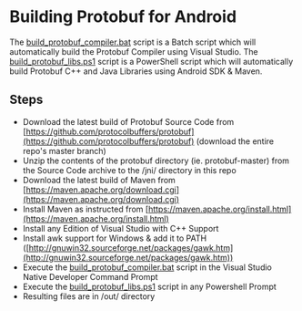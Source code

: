 # Building Protobuf for Android

The [build_protobuf_compiler.bat](build_protobuf_compiler.bat) script is a Batch script which will automatically build the Protobuf Compiler using Visual Studio.
The [build_protobuf_libs.ps1](build_protobuf_libs.ps1) script is a PowerShell script which will automatically build Protobuf C++ and Java Libraries using Android SDK & Maven.

## Steps
  - Download the latest build of Protobuf Source Code from [https://github.com/protocolbuffers/protobuf](https://github.com/protocolbuffers/protobuf) (download the entire repo's master branch)
  - Unzip the contents of the protobuf directory (ie. protobuf-master) from the Source Code archive to the /jni/ directory in this repo
  - Download the latest build of Maven from [https://maven.apache.org/download.cgi](https://maven.apache.org/download.cgi)
  - Install Maven as instructed from [https://maven.apache.org/install.html](https://maven.apache.org/install.html)
  - Install any Edition of Visual Studio with C++ Support
  - Install awk support for Windows & add it to PATH ([http://gnuwin32.sourceforge.net/packages/gawk.htm](http://gnuwin32.sourceforge.net/packages/gawk.htm))
  - Execute the [build_protobuf_compiler.bat](build_protobuf_compiler.bat) script in the Visual Studio Native Developer Command Prompt
  - Execute the [build_protobuf_libs.ps1](build_protobuf_libs.ps1) script in any Powershell Prompt
  - Resulting files are in /out/ directory
